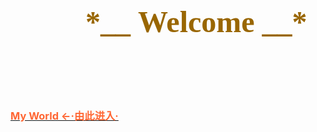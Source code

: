 <html>
<head>
<title>Welcome to my world</title>
</head>
<body>
<style>
body{background:url(image/5.jpg)
no-repeat center 0}
</style>
<br/>

<h1><font color =996600 size="12" font face="微软雅黑"> &nbsp;&nbsp;&nbsp;&nbsp;&nbsp;&nbsp;&nbsp;
&nbsp;&nbsp;&nbsp;&nbsp;&nbsp;&nbsp;
&nbsp;&nbsp;&nbsp;&nbsp;&nbsp;&nbsp;&nbsp;&nbsp;&nbsp;&nbsp;&nbsp;&nbsp;&nbsp;&nbsp;&nbsp;
&nbsp;&nbsp;&nbsp;&nbsp;&nbsp;&nbsp;&nbsp;&nbsp;&nbsp;&nbsp;*__&nbsp;Welcome&nbsp;__* </font></h1>   
<br/>
<br/>
<br/>
<br/>  
<a href="html/1.html"><h3><font color =ff6633>My World&nbsp;←·由此进入·</font></h3></a>
</body>
</html>
